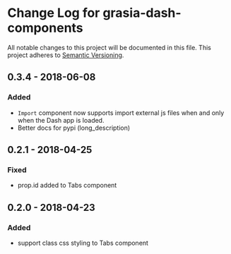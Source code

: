 # Change Log for grasia-dash-components
All notable changes to this project will be documented in this file.
This project adheres to [Semantic Versioning](http://semver.org/).

## 0.3.4 - 2018-06-08


### Added
- `Import` component now supports import external js files when and only when the Dash app is loaded.
- Better docs for pypi (long_description)


## 0.2.1 - 2018-04-25

### Fixed
- prop.id added to Tabs component

## 0.2.0 - 2018-04-23

### Added
- support class css styling to Tabs component

<!--
## Unreleased

### Added
- Feature x

### Fixed
- Bug y

## 0.0.1 - 2017-10-25
- Initial release

[Unreleased]: https://github.com/Akronix/grasia-dash-components/v0.0.1...HEAD
-->
